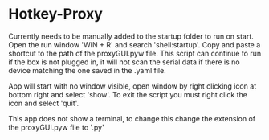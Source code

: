# Hotkey-Proxy
Currently needs to be manually added to the startup folder to run on start. Open the run window 'WIN + R' and search 'shell:startup'. Copy and paste a shortcut to the path of the proxyGUI.pyw file. This script can continue to run if the box is not plugged in, it will not scan the serial data if there is no device matching the one saved in the .yaml file.

App will start with no window visible, open window by right clicking icon at bottom right and select 'show'. To exit the script you must right click the icon and select 'quit'.

This app does not show a terminal, to change this change the extension of the proxyGUI.pyw file to '.py'
